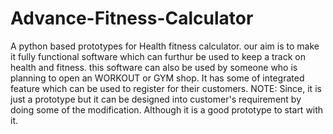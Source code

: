 # Advance-Fitness-Calculator
A python based prototypes for Health fitness calculator.
our aim is to make it fully functional software which can furthur be used to keep a track
on health and fitness.
this software can also be used by someone who is planning to open an WORKOUT or GYM shop. 
It has some of integrated feature which can be used to register for their customers.
NOTE: Since, it is just a prototype but it can be designed into customer's requirement by doing some of the modification.
Although it is a good prototype to start with it.
